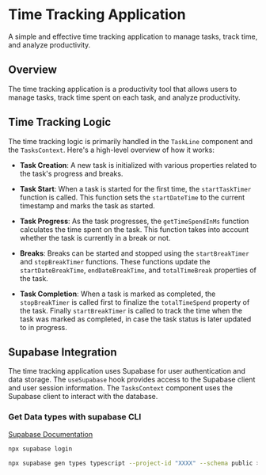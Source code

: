 # Time Tracking Application

A simple and effective time tracking application to manage tasks, track time, and analyze productivity.

## Overview

The time tracking application is a productivity tool that allows users to manage tasks, track time spent on each task, and analyze productivity.

## Time Tracking Logic

The time tracking logic is primarily handled in the `TaskLine` component and the `TasksContext`. Here's a high-level overview of how it works:

- **Task Creation**: A new task is initialized with various properties related to the task's progress and breaks.

- **Task Start**: When a task is started for the first time, the `startTaskTimer` function is called. This function sets the `startDateTime` to the current timestamp and marks the task as started.

- **Task Progress**: As the task progresses, the `getTimeSpendInMs` function calculates the time spent on the task. This function takes into account whether the task is currently in a break or not.

- **Breaks**: Breaks can be started and stopped using the `startBreakTimer` and `stopBreakTimer` functions. These functions update the `startDateBreakTime`, `endDateBreakTime`, and `totalTimeBreak` properties of the task.

- **Task Completion**: When a task is marked as completed, the `stopBreakTimer` is called first to finalize the `totalTimeSpend` property of the task. Finally `startBreakTimer` is called to track the time when the task was marked as completed, in case the task status is later updated to in progress.

## Supabase Integration

The time tracking application uses Supabase for user authentication and data storage. The `useSupabase` hook provides access to the Supabase client and user session information. The `TasksContext` component uses the Supabase client to interact with the database.

### Get Data types with supabase CLI

[Supabase Documentation](https://supabase.com/docs/guides/api/rest/generating-types)

```bash
npx supabase login

npx supabase gen types typescript --project-id "XXXX" --schema public > src/types/supabase.ts
```
